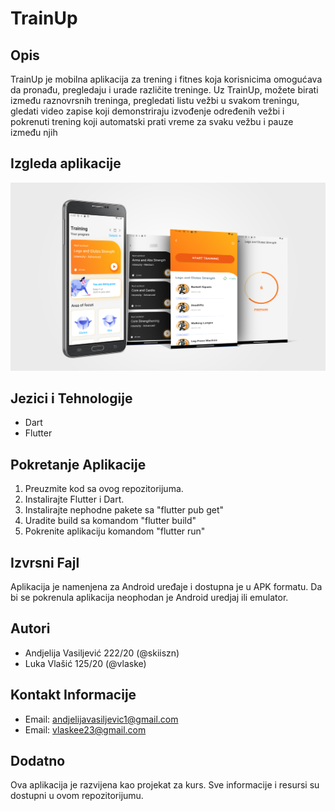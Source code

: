 # TrainUp

## Opis

TrainUp je mobilna aplikacija za trening i fitnes koja korisnicima omogućava da pronađu, pregledaju i urade različite treninge. Uz TrainUp, možete birati između raznovrsnih treninga, pregledati listu vežbi u svakom treningu, gledati video zapise koji demonstriraju izvođenje određenih vežbi i pokrenuti trening koji automatski prati vreme za svaku vežbu i pauze između njih

## Izgleda aplikacije

![Image Alt Text](/gallery/OJKB7O1.png)

## Jezici i Tehnologije

- Dart
- Flutter

## Pokretanje Aplikacije

1. Preuzmite kod sa ovog repozitorijuma.
2. Instalirajte Flutter i Dart.
3. Instalirajte nephodne pakete sa "flutter pub get"
3. Uradite build sa komandom "flutter build"
4. Pokrenite aplikaciju komandom "flutter run"

## Izvrsni Fajl

Aplikacija je namenjena za Android uređaje i dostupna je u APK formatu. Da bi se pokrenula aplikacija neophodan je Android uredjaj ili emulator.

## Autori

- Andjelija Vasiljević 222/20 (@skiiszn)
- Luka Vlašić 125/20 (@vlaske)

## Kontakt Informacije

- Email: andjelijavasiljevic1@gmail.com
- Email: vlaskee23@gmail.com

## Dodatno

Ova aplikacija je razvijena kao projekat za kurs. Sve informacije i resursi su dostupni u ovom repozitorijumu.

